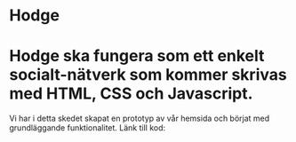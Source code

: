 # Hodge

# Hodge ska fungera som ett enkelt socialt-nätverk som kommer skrivas med HTML, CSS och Javascript. 

Vi har i detta skedet skapat en prototyp av vår hemsida och börjat med grundläggande funktionalitet. Länk till kod: 
